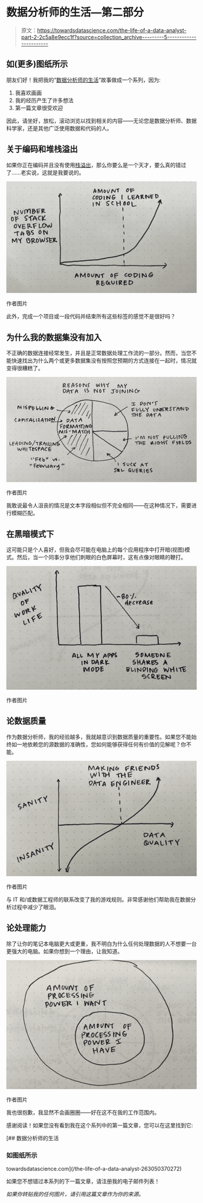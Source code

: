 # 数据分析师的生活—第二部分

> 原文：<https://towardsdatascience.com/the-life-of-a-data-analyst-part-2-2c5a8e9ecc1f?source=collection_archive---------5----------------------->

## 如(更多)图纸所示

朋友们好！我把我的“[数据分析师的生活](/the-life-of-a-data-analyst-263050370272?source=your_stories_page-------------------------------------)”故事做成一个系列，因为:

1.  我喜欢画画
2.  我的经历产生了许多想法
3.  第一篇文章很受欢迎

因此，请坐好，放松，滚动浏览以找到相关的内容——无论您是数据分析师、数据科学家，还是其他广泛使用数据和代码的人。

## 关于编码和堆栈溢出

如果你正在编码并且没有使用[栈溢出](https://stackoverflow.com/)，那么你要么是一个天才，要么真的错过了……老实说，这就是我要说的。

![](img/642bc7d9b9877b8a84dba54aa238fc3a.png)

作者图片

此外，完成一个项目或一段代码并结束所有这些标签的感觉不是很好吗？

## 为什么我的数据集没有加入

不正确的数据连接经常发生，并且是正常数据处理工作流的一部分。然而，当您不能快速找出为什么两个或更多数据集没有按照您预期的方式连接在一起时，情况就变得很糟糕了。

![](img/a0072d2c1f4d4a36c47771651b1fb86b.png)

作者图片

我敢说最令人沮丧的情况是文本字段相似但不完全相同——在这种情况下，需要进行模糊匹配。

## 在黑暗模式下

这可能只是个人喜好，但我会尽可能在电脑上的每个应用程序中打开暗(视图)模式。然后，当一个同事分享他们刺眼的白色屏幕时，这有点像对眼睛的鞭打。

![](img/b49978e605c641c10859b35be1147114.png)

作者图片

## 论数据质量

作为数据分析师，我的经验越多，我就越意识到数据质量的重要性。如果您不能始终如一地依赖您的源数据的准确性，您如何能够获得任何有价值的见解呢？你不能。

![](img/ae06efb7ab01e54a49a182150239d88f.png)

作者图片

与 IT 和/或数据工程师的联系改变了我的游戏规则。非常感谢他们帮助我在数据分析过程中减少了眼泪。

## 论处理能力

除了让你的笔记本电脑更大或更重，我不明白为什么任何处理数据的人不想要一台更强大的电脑。如果你想到一个理由，让我知道。

![](img/86d4b21476164d394b07f0723d54ac20.png)

作者图片

我也很抱歉，我显然不会画圈圈——好在这不在我的工作范围内。

感谢阅读！如果您没有看到我在这个系列中的第一篇文章，您可以在这里找到它:

[](/the-life-of-a-data-analyst-263050370272) [## 数据分析师的生活

### 如图纸所示

towardsdatascience.com](/the-life-of-a-data-analyst-263050370272) 

如果您不想错过本系列的下一篇文章，请注册我的电子邮件列表！

*如果你转贴我的任何图片，请引用这篇文章作为你的来源。*